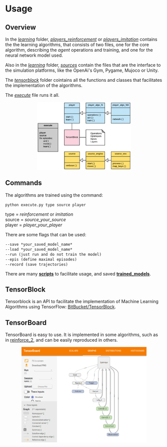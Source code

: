 # Usage

## Overview

In the [*learning*](../learning/) folder, [*players_reinforcement*](../learning/players_reinforcement/) or [*players_imitation*](../learning/players_imitation/) contains the the learning algorithms, that consists of two files, one for the core algorithm, describing the *agent* operations and training, and one for the neural network model used.  

Also in the [*learning*](../learning/) folder, [*sources*](../learning/sources) contain the files that are the interface to the simulation platforms, like the OpenAi's Gym, Pygame, Mujoco or Unity.  

The [*tensorblock*](../tensorblock) folder cointains all the functions and classes that facilitates the implementation of the algorithms.

The [*execute*](../learning/execute.py) file runs it all.

<div align="center">
<img align="center" width="300" src="images/tBlockDiagram.png">
</div>


## Commands

The algorithms are trained using the command:
```shell
python execute.py type source player
```

type = *reinforcement* or *imitation*  
source = *source_your_source*  
player = *player_your_player*   

There are some flags that can be used:  

```shell
--save *your_saved_model_name*  
--load *your_saved_model_name*
--run (just run and do not train the model)  
--epis (define maximal episodes)
--record (save trajectories)
```
There are many [**scripts**](../learning/scripts/) to facilitate usage, and  saved [**trained_models**](../learning/trained_models/).

## TensorBlock

Tensorblock is an API to facilitate the implementation of Machine Learning Algorithms using TensorFlow: [BitBucket/TensorBlock](https://bitbucket.org/vguizilini/tensorblock/overview).

## TensorBoard

TensorBoard is easy to use. It is implemented in some algorithms, such as in [reinforce_2](REINFORCE.md), and can be easily reproduced in others.

<div align="center">

<img align="center" width="400" src="images/tensorBoard.png">

</div>

